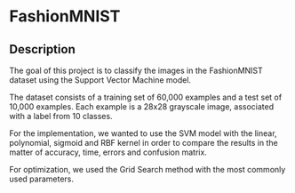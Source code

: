 # FashionMNIST 

## Description

The goal of this project is to classify the images in the FashionMNIST dataset using the Support Vector Machine model. 

The dataset consists of a training set of 60,000 examples and a test set of 10,000 examples. Each example is a 28x28 grayscale image, associated with a label from 10 classes. 

For the implementation, we wanted to use the SVM model with the linear, polynomial, sigmoid and RBF kernel in order to compare the results in the matter of accuracy, time, errors and confusion matrix. 

For optimization, we used the Grid Search method with the most commonly used parameters. 
